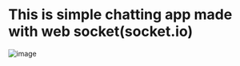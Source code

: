 # This is simple chatting app made with web socket(socket.io)

![image](https://user-images.githubusercontent.com/55650557/159213699-a0f50274-56c5-421e-8572-9619e8fbe47f.png)
